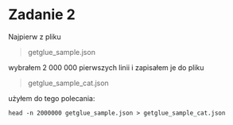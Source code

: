 # Zadanie 2 #

Najpierw z pliku

> getglue_sample.json

wybrałem 2 000 000 pierwszych linii i zapisałem je do pliku 

> getglue_sample_cat.json

użyłem do tego polecania: 

    head -n 2000000 getglue_sample.json > getglue_sample_cat.json

